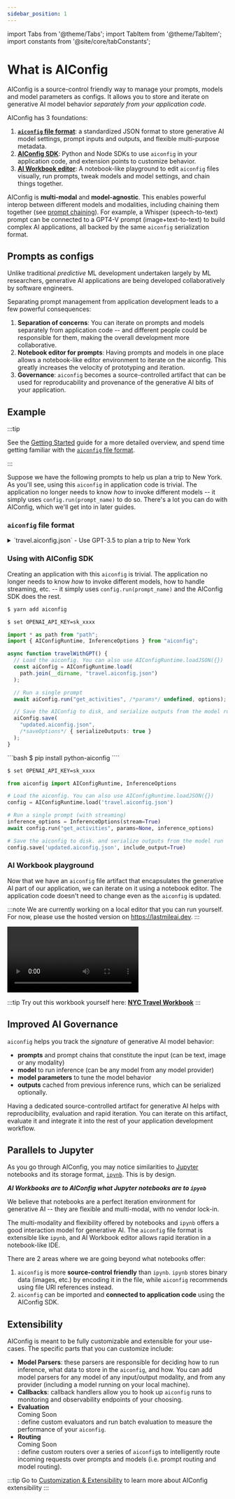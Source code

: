 ```yaml
---
sidebar_position: 1
---
```


import Tabs from '@theme/Tabs';
import TabItem from '@theme/TabItem';
import constants from '@site/core/tabConstants';

# What is AIConfig

AIConfig is a source-control friendly way to manage your prompts, models and model parameters as configs. It allows you to store and iterate on generative AI model behavior _separately from your application code_.

AIConfig has 3 foundations:

1. **[`aiconfig` file format](/docs/overview/ai-config-format)**: a standardized JSON format to store generative AI model settings, prompt inputs and outputs, and flexible multi-purpose metadata.
2. **[AIConfig SDK](/docs/introduction/getting-started)**: Python and Node SDKs to use `aiconfig` in your application code, and extension points to customize behavior.
3. **[AI Workbook editor](https://lastmileai.dev/workbooks/clm7b9yez00mdqw70majklrmx)**: A notebook-like playground to edit `aiconfig` files visually, run prompts, tweak models and model settings, and chain things together.

AIConfig is **multi-modal** and **model-agnostic**. This enables powerful interop between different models and modalities, including chaining them together (see [prompt chaining](/docs/overview/parameters-and-chaining)). For example, a Whisper (speech-to-text) prompt can be connected to a GPT4-V prompt (image+text-to-text) to build complex AI applications, all backed by the same `aiconfig` serialization format.

## Prompts as configs

Unlike traditional _predictive_ ML development undertaken largely by ML researchers, generative AI applications are being developed collaboratively by software engineers.

Separating prompt management from application development leads to a few powerful consequences:

1. **Separation of concerns**: You can iterate on prompts and models separately from application code -- and different people could be responsible for them, making the overall development more collaborative.
2. **Notebook editor for prompts**: Having prompts and models in one place allows a notebook-like editor environment to iterate on the aiconfig. This greatly increases the velocity of prototyping and iteration.
3. **Governance**: `aiconfig` becomes a source-controlled artifact that can be used for reproducability and provenance of the generative AI bits of your application.

## Example

:::tip

See the [Getting Started](/docs/introduction/getting-started) guide for a more detailed overview, and spend time getting familiar with the [`aiconfig` file format](/docs/overview/ai-config-format).

:::

Suppose we have the following prompts to help us plan a trip to New York. As you'll see, using this `aiconfig` in application code is trivial. The application no longer needs to know _how_ to invoke different models -- it simply uses `config.run(prompt_name)` to do so. There's a lot you can do with AIConfig, which we'll get into in later guides.

### `aiconfig` file format

<details>
<summary>`travel.aiconfig.json` - Use GPT-3.5 to plan a trip to New York</summary>
```json
{
  "name": "Planning a trip to New York",
  "description": "Exploring NYC through ChatGPT and AIConfig",
  "schema_version": "latest",
  "metadata": {
    "models": {
      "gpt-3.5-turbo": {
        "model": "gpt-3.5-turbo",
        "top_p": 1,
        "temperature": 1
      }
    }
  },
  "prompts": [
    {
      "name": "get_activities",
      "input": "Tell me 10 fun attractions to do in NYC."
      "metadata": {
        "model": "gpt-3.5-turbo",
      }
    }  
  ]
}
```

</details>

### Using with AIConfig SDK

Creating an application with this `aiconfig` is trivial. The application no longer needs to know _how_ to invoke different models, how to handle streaming, etc. -- it simply uses `config.run(prompt_name)` and the AIConfig SDK does the rest.

<Tabs groupId="aiconfig-language" queryString defaultValue={constants.defaultAIConfigLanguage} values={constants.aiConfigLanguages}>
<TabItem value="node">

```bash
$ yarn add aiconfig
```

```bash
$ set OPENAI_API_KEY=sk_xxxx
```

```typescript title="app.ts"
import * as path from "path";
import { AIConfigRuntime, InferenceOptions } from "aiconfig";

async function travelWithGPT() {
  // Load the aiconfig. You can also use AIConfigRuntime.loadJSON({})
  const aiConfig = AIConfigRuntime.load(
    path.join(__dirname, "travel.aiconfig.json")
  );

  // Run a single prompt
  await aiConfig.run("get_activities", /*params*/ undefined, options);

  // Save the AIConfig to disk, and serialize outputs from the model run
  aiConfig.save(
    "updated.aiconfig.json",
    /*saveOptions*/ { serializeOutputs: true }
  );
}
```

</TabItem>
<TabItem value="python">
```bash
$ pip install python-aiconfig
````

```bash
$ set OPENAI_API_KEY=sk_xxxx
```

```python title="app.py"
from aiconfig import AIConfigRuntime, InferenceOptions

# Load the aiconfig. You can also use AIConfigRuntime.loadJSON({})
config = AIConfigRuntime.load('travel.aiconfig.json')

# Run a single prompt (with streaming)
inference_options = InferenceOptions(stream=True)
await config.run("get_activities", params=None, inference_options)

# Save the aiconfig to disk. and serialize outputs from the model run
config.save('updated.aiconfig.json', include_output=True)
```

</TabItem>
</Tabs>

### AI Workbook playground

Now that we have an `aiconfig` file artifact that encapsulates the generative AI part of our application, we can iterate on it using a notebook editor. The application code doesn't need to change even as the `aiconfig` is updated.

:::note
We are currently working on a local editor that you can run yourself. For now, please use the hosted version on https://lastmileai.dev.
:::

<video controls><source src="https://s3.amazonaws.com/publicdata.lastmileai.com/workbook_editor_480.mov"/></video>

:::tip
Try out this workbook yourself here: **[NYC Travel Workbook](https://lastmileai.dev/workbooks/clooqs3p200kkpe53u6n2rhr9)**
:::

## Improved AI Governance

`aiconfig` helps you track the _signature_ of generative AI model behavior:

- **prompts** and prompt chains that constitute the input (can be text, image or any modality)
- **model** to run inference (can be any model from any model provider)
- **model parameters** to tune the model behavior
- **outputs** cached from previous inference runs, which can be serialized optionally.

Having a dedicated source-controlled artifact for generative AI helps with reproducibility, evaluation and rapid iteration. You can iterate on this artifact, evaluate it and integrate it into the rest of your application development workflow.

## Parallels to Jupyter

As you go through AIConfig, you may notice similarities to [Jupyter](https://jupyter-notebook.readthedocs.io/) notebooks and its storage format, [`ipynb`](https://ipython.org/ipython-doc/3/notebook/nbformat.html). This is by design.

_**AI Workbooks are to AIConfig what Jupyter notebooks are to `ipynb`**_

We believe that notebooks are a perfect iteration environment for generative AI -- they are flexible and multi-modal, with no vendor lock-in.

The multi-modality and flexibility offered by notebooks and `ipynb` offers a good interaction model for generative AI. The `aiconfig` file format is extensible like `ipynb`, and AI Workbook editor allows rapid iteration in a notebook-like IDE.

There are 2 areas where we are going beyond what notebooks offer:

1. `aiconfig` is more **source-control friendly** than `ipynb`. `ipynb` stores binary data (images, etc.) by encoding it in the file, while `aiconfig` recommends using file URI references instead.
2. `aiconfig` can be imported and **connected to application code** using the AIConfig SDK.

## Extensibility

AIConfig is meant to be fully customizable and extensible for your use-cases. The specific parts that you can customize include:

- **Model Parsers**: these parsers are responsible for deciding how to run inference, what data to store in the `aiconfig`, and how. You can add model parsers for any model of any input/output modality, and from any provider (including a model running on your local machine).
- **Callbacks**: callback handlers allow you to hook up `aiconfig` runs to monitoring and observability endpoints of your choosing.
- **Evaluation**<div className="label basic coming-soon">Coming Soon</div>: define custom evaluators and run batch evaluation to measure the performance of your `aiconfig`.
- **Routing**<div className="label basic coming-soon">Coming Soon</div>: define custom routers over a series of `aiconfig`s to intelligently route incoming requests over prompts and models (i.e. prompt routing and model routing).

:::tip
Go to [Customization & Extensibility](/docs/category/customization--extensibility) to learn more about AIConfig extensibility
:::
